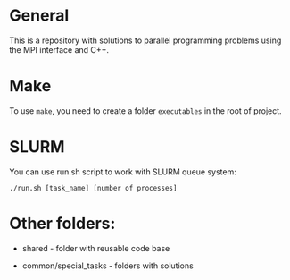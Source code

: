 # General

This is a repository with solutions to parallel programming problems using the MPI interface and C++.

# Make

To use `make`, you need to create a folder `executables` in the root of project.

# SLURM

You can use run.sh script to work with SLURM queue system:

`./run.sh [task_name] [number of processes]`

# Other folders:

- shared - folder with reusable code base

- common/special_tasks - folders with solutions

